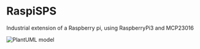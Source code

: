 # RaspiSPS
Industrial extension of a Raspberry pi, using RaspberryPi3 and MCP23016 

![PlantUML model](http://www.plantuml.com/plantuml/png/3STT3W4m303Wgt20hUzk80YnE43LM9EjM_eJuVHyRz-MXNeyQcZVDFTbEm35TtwnjxY7LQKfNiKppG67Zc7foKQjAbpH5fTBWO7c_zzEHzYVK_a8wHJ-elEKl6Bq7m00)
